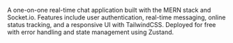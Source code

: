 A one-on-one real-time chat application built with the MERN stack and Socket.io. Features include user authentication, real-time messaging, online status tracking, and a responsive UI with TailwindCSS. Deployed for free with error handling and state management using Zustand.
